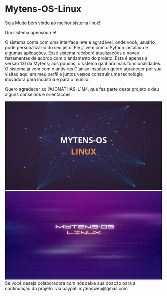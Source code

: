 # Mytens-OS-Linux
Seja Muito bem vindo ao melhor sistema linux!!

Um sistema opensource!

O sistema conta com uma interface leve e agradável, onde você, usuário, pode personalizá-lo do seu jeito. Ele já vem com o Python instalado e algumas aplicações. Esse sistema receberá atualizações e novas ferramentas de acordo com o andamento do projeto. Esta é apenas a versão 1.0 da Mytens; aos poucos, o sistema ganhará mais funcionalidades. O sistema já vem com o antivirus Clamav instalado quero agradecer por sua visitaq aqui em meu perfil e juntos vamos construir uma tecnologia inovadora para indústria e para o mundo.

Quero agradecer ao @JONATHAS-L1M4, que fez parte deste projeto e deu alguns conselhos e orientações.



<img src="./img/MYTENS-OS LINUX.png">
<img src="./img/MYTENS.png">
Se você deseja colaboradora com nós deixe sua doação para a continuação do projeto.
via paypal: mytensweb@gmail.com